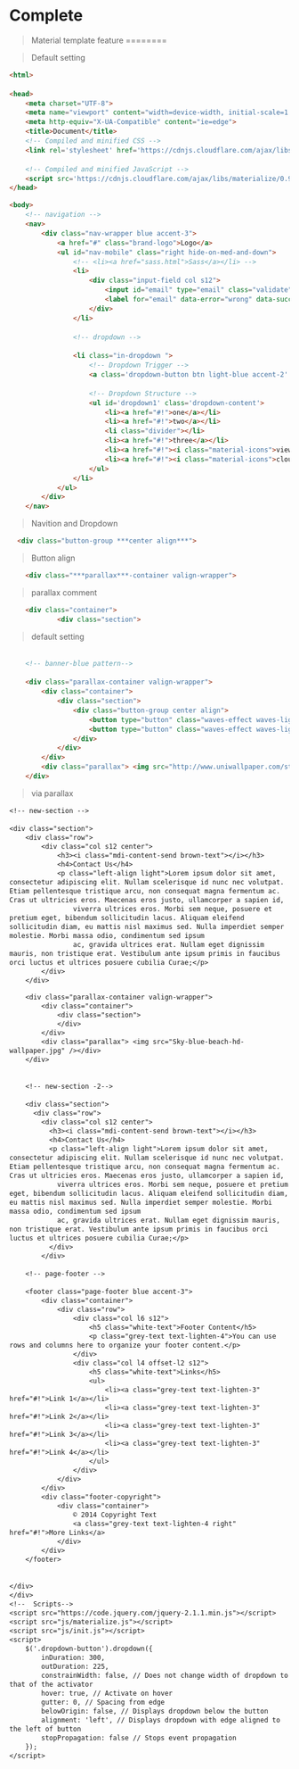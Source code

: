 Complete
========
>Material template
feature
========

> Default setting
```html
<html>

<head>
    <meta charset="UTF-8">
    <meta name="viewport" content="width=device-width, initial-scale=1.0">
    <meta http-equiv="X-UA-Compatible" content="ie=edge">
    <title>Document</title>
    <!-- Compiled and minified CSS -->
    <link rel='stylesheet' href='https://cdnjs.cloudflare.com/ajax/libs/materialize/0.97.7/css/materialize.min.css'>

    <!-- Compiled and minified JavaScript -->
    <script src='https://cdnjs.cloudflare.com/ajax/libs/materialize/0.97.7/js/materialize.min.js'></script>
</head>
```
```html
<body>
    <!-- navigation -->
    <nav>
        <div class="nav-wrapper blue accent-3">
            <a href="#" class="brand-logo">Logo</a>
            <ul id="nav-mobile" class="right hide-on-med-and-down">
                <!-- <li><a href="sass.html">Sass</a></li> -->
                <li>
                    <div class="input-field col s12">
                        <input id="email" type="email" class="validate">
                        <label for="email" data-error="wrong" data-success="right">Search</label>
                    </div>
                </li>

                <!-- dropdown -->

                <li class="in-dropdown ">
                    <!-- Dropdown Trigger -->
                    <a class='dropdown-button btn light-blue accent-2' href='#' data-activates='dropdown1'>Drop Me!</a>

                    <!-- Dropdown Structure -->
                    <ul id='dropdown1' class='dropdown-content'>
                        <li><a href="#!">one</a></li>
                        <li><a href="#!">two</a></li>
                        <li class="divider"></li>
                        <li><a href="#!">three</a></li>
                        <li><a href="#!"><i class="material-icons">view_module</i>four</a></li>
                        <li><a href="#!"><i class="material-icons">cloud</i>five</a></li>
                    </ul>
                </li>
            </ul>
        </div>
    </nav>
```
> Navition and Dropdown
```html
  <div class="button-group ***center align***">
```
>Button align
```html
    <div class="***parallax***-container valign-wrapper">
```
>parallax comment
```html
    <div class="container">
            <div class="section">
```
>default setting

``` html

    <!-- banner-blue pattern-->

    <div class="parallax-container valign-wrapper">
        <div class="container">
            <div class="section">
                <div class="button-group center align">
                    <button type="button" class="waves-effect waves-light btn-large blue accent-3"><i class="material-icons left"></i>Log in</button>
                    <button type="button" class="waves-effect waves-light btn-large blue accent-3"><i class="material-icons left"></i>button</button>
                </div>
            </div>
        </div>
        <div class="parallax"> <img src="http://www.uniwallpaper.com/static/images/HD-Wallpapers-89_FxDoTt7.jpg" /></div>
    </div>
```
> via parallax

    <!-- new-section -->

    <div class="section">
        <div class="row">
            <div class="col s12 center">
                <h3><i class="mdi-content-send brown-text"></i></h3>
                <h4>Contact Us</h4>
                <p class="left-align light">Lorem ipsum dolor sit amet, consectetur adipiscing elit. Nullam scelerisque id nunc nec volutpat. Etiam pellentesque tristique arcu, non consequat magna fermentum ac. Cras ut ultricies eros. Maecenas eros justo, ullamcorper a sapien id,
                    viverra ultrices eros. Morbi sem neque, posuere et pretium eget, bibendum sollicitudin lacus. Aliquam eleifend sollicitudin diam, eu mattis nisl maximus sed. Nulla imperdiet semper molestie. Morbi massa odio, condimentum sed ipsum
                    ac, gravida ultrices erat. Nullam eget dignissim mauris, non tristique erat. Vestibulum ante ipsum primis in faucibus orci luctus et ultrices posuere cubilia Curae;</p>
            </div>
        </div>
  <!-- bannder -sea-->
        <div class="parallax-container valign-wrapper">
            <div class="container">
                <div class="section">
                </div>
            </div>
            <div class="parallax"> <img src="Sky-blue-beach-hd-wallpaper.jpg" /></div>
        </div>


        <!-- new-section -2-->

        <div class="section">
          <div class="row">
            <div class="col s12 center">
              <h3><i class="mdi-content-send brown-text"></i></h3>
              <h4>Contact Us</h4>
              <p class="left-align light">Lorem ipsum dolor sit amet, consectetur adipiscing elit. Nullam scelerisque id nunc nec volutpat. Etiam pellentesque tristique arcu, non consequat magna fermentum ac. Cras ut ultricies eros. Maecenas eros justo, ullamcorper a sapien id,
                viverra ultrices eros. Morbi sem neque, posuere et pretium eget, bibendum sollicitudin lacus. Aliquam eleifend sollicitudin diam, eu mattis nisl maximus sed. Nulla imperdiet semper molestie. Morbi massa odio, condimentum sed ipsum
                ac, gravida ultrices erat. Nullam eget dignissim mauris, non tristique erat. Vestibulum ante ipsum primis in faucibus orci luctus et ultrices posuere cubilia Curae;</p>
              </div>
            </div>

        <!-- page-footer -->

        <footer class="page-footer blue accent-3">
            <div class="container">
                <div class="row">
                    <div class="col l6 s12">
                        <h5 class="white-text">Footer Content</h5>
                        <p class="grey-text text-lighten-4">You can use rows and columns here to organize your footer content.</p>
                    </div>
                    <div class="col l4 offset-l2 s12">
                        <h5 class="white-text">Links</h5>
                        <ul>
                            <li><a class="grey-text text-lighten-3" href="#!">Link 1</a></li>
                            <li><a class="grey-text text-lighten-3" href="#!">Link 2</a></li>
                            <li><a class="grey-text text-lighten-3" href="#!">Link 3</a></li>
                            <li><a class="grey-text text-lighten-3" href="#!">Link 4</a></li>
                        </ul>
                    </div>
                </div>
            </div>
            <div class="footer-copyright">
                <div class="container">
                    © 2014 Copyright Text
                    <a class="grey-text text-lighten-4 right" href="#!">More Links</a>
                </div>
            </div>
        </footer>


    </div>
    </div>
    <!--  Scripts-->
    <script src="https://code.jquery.com/jquery-2.1.1.min.js"></script>
    <script src="js/materialize.js"></script>
    <script src="js/init.js"></script>
    <script>
        $('.dropdown-button').dropdown({
            inDuration: 300,
            outDuration: 225,
            constrainWidth: false, // Does not change width of dropdown to that of the activator
            hover: true, // Activate on hover
            gutter: 0, // Spacing from edge
            belowOrigin: false, // Displays dropdown below the button
            alignment: 'left', // Displays dropdown with edge aligned to the left of button
            stopPropagation: false // Stops event propagation
        });
    </script>
</body>

</html>
